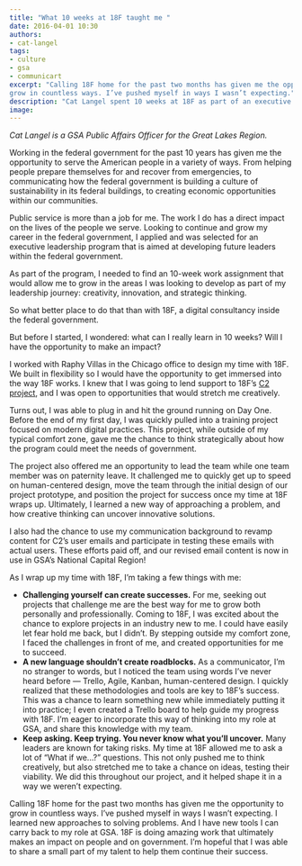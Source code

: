 ```yaml
---
title: "What 10 weeks at 18F taught me "
date: 2016-04-01 10:30
authors:
- cat-langel
tags:
- culture
- gsa
- communicart
excerpt: "Calling 18F home for the past two months has given me the opportunity to
grow in countless ways. I’ve pushed myself in ways I wasn’t expecting."
description: "Cat Langel spent 10 weeks at 18F as part of an executive leadership program aimed at developing future leaders within the federal government. Here's what she learned while working with 18F."
image:
---
```


*Cat Langel is a GSA Public Affairs Officer for the Great Lakes Region.*

Working in the federal government for the past 10 years has given me the
opportunity to serve the American people in a variety of ways. From
helping people prepare themselves for and recover from emergencies, to
communicating how the federal government is building a culture of
sustainability in its federal buildings, to creating economic
opportunities within our communities.

Public service is more than a job for me. The work I do has a direct
impact on the lives of the people we serve. Looking to continue and grow
my career in the federal government, I applied and was selected for an
executive leadership program that is aimed at developing future leaders
within the federal government.

As part of the program, I needed to find an 10-week work assignment
that would allow me to grow in the areas I was looking to develop as
part of my leadership journey: creativity, innovation, and strategic
thinking.

So what better place to do that than with 18F, a digital consultancy
inside the federal government.

But before I started, I wondered: what can I really learn in 10
weeks? Will I have the opportunity to make an impact?

I worked with Raphy Villas in the Chicago office to design my time with
18F. We built in flexibility so I would have the opportunity to get
immersed into the way 18F works. I knew that I was going to lend support
to 18F’s [C2
project](https://18f.gsa.gov/2015/08/06/communicart-tool-will-streamline-purchase-card-process/),
and I was open to opportunities that would stretch me creatively.

Turns out, I was able to plug in and hit the ground running on Day One.
Before the end of my first day, I was quickly pulled into a training
project focused on modern digital practices. This project, while outside
of my typical comfort zone, gave me the chance to think strategically
about how the program could meet the needs of government.

The project also offered me an opportunity to lead the team while one
team member was on paternity leave. It challenged me to quickly get up
to speed on human-centered design, move the team through the initial
design of our project prototype, and position the project for success
once my time at 18F wraps up. Ultimately, I learned a new way of
approaching a problem, and how creative thinking can uncover innovative
solutions.

I also had the chance to use my communication background to revamp
content for C2’s user emails and participate in testing these emails
with actual users. These efforts paid off, and our revised email content
is now in use in GSA’s National Capital Region!

As I wrap up my time with 18F, I’m taking a few things with me:

-   **Challenging yourself can create successes.** For me, seeking out projects that challenge me are the best way for me to grow both personally and professionally. Coming to 18F, I was excited about the chance to explore projects in an industry new to me. I could have easily let fear hold me back, but I didn’t. By stepping outside my comfort zone, I faced the challenges in front of me, and created opportunities for me to succeed.
-   **A new language shouldn’t create roadblocks.** As a communicator, I’m no stranger to words, but I noticed the team using words I’ve never heard before — Trello, Agile, Kanban, human-centered design. I quickly realized that these methodologies and tools are key to 18F’s success. This was a chance to learn something new while immediately putting it into practice; I even created a Trello board to help guide my progress with 18F. I’m eager to incorporate this way of thinking into my role at GSA, and share this knowledge with my team.
-   **Keep asking. Keep trying. You never know what you’ll uncover.** Many leaders are known for taking risks. My time at 18F allowed me to ask a lot of “What if we...?” questions. This not only pushed me to think creatively, but also stretched me to take a chance on ideas, testing their viability. We did this throughout our project, and it helped shape it in a way we weren’t expecting.

Calling 18F home for the past two months has given me the opportunity to
grow in countless ways. I’ve pushed myself in ways I wasn’t expecting. I
learned new approaches to solving problems. And I have new tools I can
carry back to my role at GSA. 18F is doing amazing work that ultimately
makes an impact on people and on government. I’m hopeful that I was able
to share a small part of my talent to help them continue their success.
